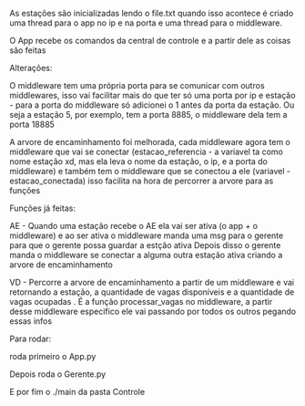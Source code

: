 As estações são inicializadas lendo o file.txt quando isso acontece é criado uma thread para o app no ip e na porta e uma thread para o middleware. 

O App recebe os comandos da central de controle e a partir dele as coisas são feitas

Alterações:

O middleware tem uma própria porta para se comunicar com outros middlewares, isso vai facilitar mais do que ter só uma porta por ip e estação - para a porta do middleware só adicionei o 1 antes da porta da estação. Ou seja a estação 5, por exemplo, tem a porta 8885, o middleware dela tem a porta 18885

A arvore de encaminhamento foi melhorada, cada middleware agora tem o middleware que vai se conectar (estacao_referencia - a variavel ta como nome estação xd, mas ela leva o nome da estação, o ip, e a porta do middleware) e também tem o middleware que se conectou a ele (variavel - estacao_conectada) isso facilita na hora de percorrer a arvore para as funções

Funções já feitas:

AE - Quando uma estação recebe o AE ela vai ser ativa (o app + o middleware) e ao ser ativa o middleware manda uma msg para o gerente para que o gerente possa guardar a estção ativa
Depois disso o gerente manda o middleware se conectar a alguma outra estação ativa criando a arvore de encaminhamento

VD - Percorre a arvore de encaminhamento a partir de um middleware e vai retornando a estação, a quantidade de vagas disponíveis e a quantidade de vagas ocupadas . É a função processar_vagas no middleware, a partir desse middleware especifico ele vai passando por todos os outros pegando essas infos


Para rodar:

roda primeiro o App.py

Depois roda o Gerente.py 

E por fim o ./main da pasta Controle


